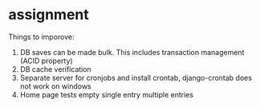 # assignment

Things to imporove:
1. DB saves can be made bulk. This includes transaction management (ACID property)
2. DB cache verification
3. Separate server for cronjobs and install crontab, django-crontab does not work on windows
4. Home page tests
    empty
    single entry
    multiple entries
